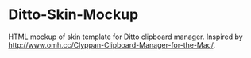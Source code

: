 Ditto-Skin-Mockup
=================

HTML mockup of skin template for Ditto clipboard manager.
Inspired by http://www.omh.cc/Clyppan-Clipboard-Manager-for-the-Mac/.
